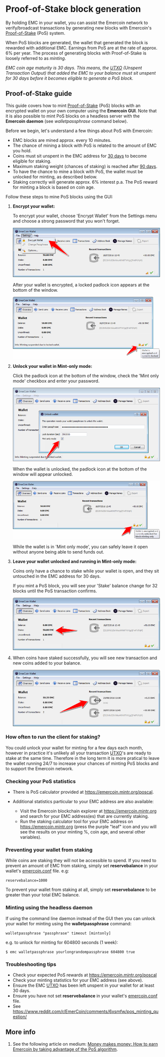 # Proof-of-Stake block generation

By holding EMC in your wallet, you can assist the Emercoin network to
verify/broadcast transactions by generating new blocks with Emercoin's
[Proof-of-Stake](http://en.wikipedia.org/wiki/Proof-of-stake) (PoS)
system.

When PoS blocks are generated, the wallet that generated the block is
rewarded with additional EMC. Earnings from PoS are at the rate of
approx. 6% per year. The process of generating blocks with Proof-of-Stake is loosely referred to as *minting*.

*EMC coin age maturity is 30 days. This means, the
[UTXO](https://bitcoin.org/en/glossary/unspent-transaction-output) (Unspent Transaction Output) that
added the EMC to your balance must sit unspent for 30 days before it
becomes eligible to generate a PoS block.*

Proof-of-Stake guide
--------------------
This guide covers how to mint
[Proof-of-Stake](http://en.wikipedia.org/wiki/Proof-of-stake) (PoS)
blocks with an encrypted wallet on your own computer using the <b>Emercoin
GUI</b>. Note that it is also possible to mint
PoS blocks on a headless server with the <b>Emercoin
daemon</b> (see *walletpassphrase* command
below).

Before we begin, let's understand a few things about PoS with Emercoin:

-   EMC blocks are mined approx. every 10 minutes.
-   The chance of mining a block with PoS is related to the amount of
    EMC you hold.
-   Coins must sit unspent in the EMC address for <u>30 days</u> to
    become eligible for staking.
-   Maximum staking weight (chances of staking) is reached after <u>90
    days</u>.
-   To have the chance to mine a block with PoS, the wallet must be
    unlocked for minting, as described below.
-   Staking correctly will generate approx. 6% interest p.a. The PoS
    reward for minting a block is based on coin age.

Follow these steps to mine PoS blocks using the GUI:

1. **Encrypt your wallet:**

    To encrypt your wallet, choose 'Encrypt Wallet' from the Settings menu
and choose a strong password that you won't forget.

    <img src="/images/Pos1.png" title="fig:Pos1.png">

    After your wallet is encrypted, a locked padlock icon appears at the
bottom of the window.

    <img src="/images/Pos2.png" title="fig:Pos2.png">

2. **Unlock your wallet in Mint-only mode:**

    Click the padlock icon at the bottom of the window, check the 'Mint only
mode' checkbox and enter your password.

    <img src="/images/Pos3.png" title="fig:Pos3.png">

    When the wallet is unlocked, the padlock icon at the bottom of the
window will appear unlocked.

    <img src="/images/Pos4.png" title="fig:Pos4.png">

    While the wallet is in 'Mint only mode', you can safely leave it open
without anyone being able to send funds out.

3. **Leave your wallet unlocked and running in Mint-only mode:**

    Coins only have a chance to stake while your wallet is open, and they
sit untouched in the EMC address for 30 days.

    If you mint a PoS block, you will see your 'Stake' balance change for 32
blocks until the PoS transaction confirms.

    <img src="/images/Pos5.png" title="fig:Pos5.png">

4. When coins have staked successfully, you will see new transaction and
new coins added to your balance.

    <img src="/images/Pos6.png" title="fig:Pos6.png">

### How often to run the client for staking?

You could unlock your wallet for minting for a few days each month,
however in practice it's unlikely all your transaction
[UTXO](https://bitcoin.org/en/glossary/unspent-transaction-output)'s are
ready to stake at the same time. Therefore in the long term it is more
pratical to leave the wallet running 24/7 to increase your chances of
minting PoS blocks and to support the Emercoin network.

### Checking your PoS statistics

-   There is PoS calculator provided at
    <https://emercoin.mintr.org/poscal>.

-   Additional statistics particular to your EMC address are also
    available:

    -   Visit the Emercoin blockchain explorer at
        <https://emercoin.mintr.org> and search for your EMC address(es)
        that are currently staking.
    -   Run the staking calculator tool for your EMC address on <https://emercoin.mintr.org> (press the purple "leaf" icon and you will
        see the results on your minting %, coin age, and several other variables).

### Preventing your wallet from staking

While coins are staking they will not be accessible to spend. If you
need to prevent an amount of EMC from staking, simply set
**reservebalance** in your wallet's
[emercoin.conf](../Running_Emercoin/emercoin.conf) file. e.g:

    reservebalance=1000

To prevent your wallet from staking at all, simply set
**reservebalance** to be greater than your total EMC balance.

### Minting using the headless daemon

If using the command line daemon instead of the GUI then you can unlock
your wallet for minting using the
**walletpassphrase** command:

    walletpassphrase "passphrase" timeout [mintonly]

e.g. to unlock for minting for 604800 seconds (1 week):

    $ emc walletpassphrase yourlongrandompassphrase 604800 true

### Troubleshooting tips

-   Check your expected PoS rewards at
    <https://emercoin.mintr.org/poscal>
-   Check your minting statistics for your EMC address (see above).
-   Ensure the EMC
    [UTXO](https://bitcoin.org/en/glossary/unspent-transaction-output)
    has been left unspent in your wallet for at least 30 days.
-   Ensure you have not set **reservebalance** in your wallet's
    [emercoin.conf](../Running_Emercoin/emercoin.conf) file.
-   See
    <https://www.reddit.com/r/EmerCoin/comments/6xsmfw/pos_minting_question/>

More info
---------

1.  See the following article on medium: [Money makes money: How to earn
    Emercoin by taking advantage of the PoS
    algorithm](https://medium.com/@emer.tech/money-makes-money-e23087c6dc7d?source=rss-d2f48d13ac49------2).

